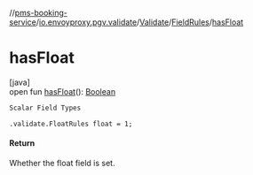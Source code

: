 //[pms-booking-service](../../../../index.md)/[io.envoyproxy.pgv.validate](../../index.md)/[Validate](../index.md)/[FieldRules](index.md)/[hasFloat](has-float.md)

# hasFloat

[java]\
open fun [hasFloat](has-float.md)(): [Boolean](https://kotlinlang.org/api/core/kotlin-stdlib/kotlin/-boolean/index.html)

```kotlin
Scalar Field Types

```
`.validate.FloatRules float = 1;`

#### Return

Whether the float field is set.